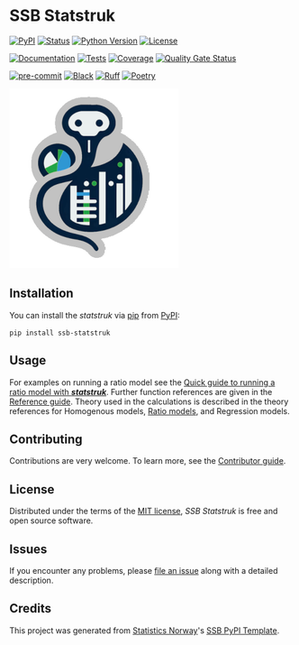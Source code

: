 # SSB Statstruk

[![PyPI](https://img.shields.io/pypi/v/ssb-statstruk.svg)][pypi status]
[![Status](https://img.shields.io/pypi/status/ssb-statstruk.svg)][pypi status]
[![Python Version](https://img.shields.io/pypi/pyversions/ssb-statstruk)][pypi status]
[![License](https://img.shields.io/pypi/l/ssb-statstruk)][license]

[![Documentation](https://github.com/statisticsnorway/ssb-statstruk/actions/workflows/docs.yml/badge.svg)][documentation]
[![Tests](https://github.com/statisticsnorway/ssb-statstruk/actions/workflows/tests.yml/badge.svg)][tests]
[![Coverage](https://sonarcloud.io/api/project_badges/measure?project=statisticsnorway_ssb-statstruk&metric=coverage)][sonarcov]
[![Quality Gate Status](https://sonarcloud.io/api/project_badges/measure?project=statisticsnorway_ssb-statstruk&metric=alert_status)][sonarquality]

[![pre-commit](https://img.shields.io/badge/pre--commit-enabled-brightgreen?logo=pre-commit&logoColor=white)][pre-commit]
[![Black](https://img.shields.io/badge/code%20style-black-000000.svg)][black]
[![Ruff](https://img.shields.io/endpoint?url=https://raw.githubusercontent.com/astral-sh/ruff/main/assets/badge/v2.json)](https://github.com/astral-sh/ruff)
[![Poetry](https://img.shields.io/endpoint?url=https://python-poetry.org/badge/v0.json)][poetry]

[pypi status]: https://pypi.org/project/ssb-statstruk/
[documentation]: https://statisticsnorway.github.io/ssb-statstruk
[tests]: https://github.com/statisticsnorway/ssb-statstruk/actions?workflow=Tests
[sonarcov]: https://sonarcloud.io/summary/overall?id=statisticsnorway_ssb-statstruk
[sonarquality]: https://sonarcloud.io/summary/overall?id=statisticsnorway_ssb-statstruk
[pre-commit]: https://github.com/pre-commit/pre-commit
[black]: https://github.com/psf/black
[poetry]: https://python-poetry.org/

![statstruk logo](https://github.com/statisticsnorway/ssb-statstruk/blob/main/docs/images/statstruk.png)

## Installation

You can install the _statstruk_ via [pip] from [PyPI]:

```console
pip install ssb-statstruk
```

## Usage

For examples on running a ratio model see the [Quick guide to running a ratio model with **_statstruk_**](https://statisticsnorway.github.io/ssb-statstruk/guide_ratio.html). Further function references are given in the [Reference guide]. Theory used in the calculations is described in the theory references for Homogenous models, [Ratio models], and Regression models.

## Contributing

Contributions are very welcome.
To learn more, see the [Contributor guide](https://github.com/statisticsnorway/ssb-statstruk/blob/main/docs/contributing.md).

## License

Distributed under the terms of the [MIT license](https://github.com/statisticsnorway/ssb-statstruk/blob/main/license),
_SSB Statstruk_ is free and open source software.

## Issues

If you encounter any problems,
please [file an issue] along with a detailed description.

## Credits

This project was generated from [Statistics Norway]'s [SSB PyPI Template].

[statistics norway]: https://www.ssb.no/en
[pypi]: https://pypi.org/
[ssb pypi template]: https://github.com/statisticsnorway/ssb-pypitemplate
[file an issue]: https://github.com/statisticsnorway/ssb-statstruk/issues
[pip]: https://pip.pypa.io/
[Reference guide]: https://statisticsnorway.github.io/ssb-statstruk/reference.html
[ratio models]: https://statisticsnorway.github.io/ssb-statstruk/theory_ratio.html

<!-- github-only -->

[license]: https://github.com/statisticsnorway/ssb-statstruk/blob/main/LICENSE
[Contributor guide]: https://github.com/statisticsnorway/ssb-statstruk/blob/main/docs/CONTRIBUTING.md
[reference guide]: https://statisticsnorway.github.io/ssb-statstruk/reference.html
